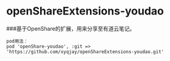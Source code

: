 # openShareExtensions-youdao
###基于OpenShare的扩展，用来分享至有道云笔记。
```
pod用法：
pod 'openShare-youdao', :git => 'https://github.com/xyqjay/openShareExtensions-youdao.git'

```


